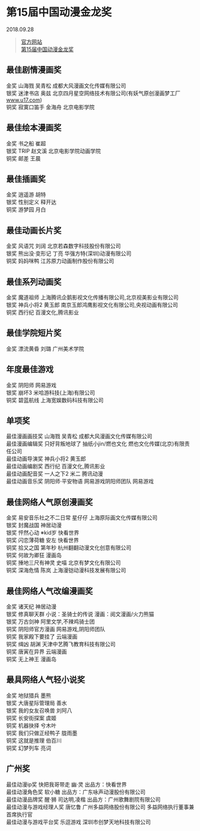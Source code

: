 # 第15届中国动漫金龙奖    
2018.09.28    
  
>[官方网站](http://www.topcacc.net/)    
>[第15届中国动漫金龙奖](http://www.topcacc.net/info/snqe/201809/790.html)  
## 最佳剧情漫画奖     
金奖  山海戮  吴青松  成都大风漫画文化传媒有限公司  
银奖  迷津书店  奥兹  北京四月星空网络技术有限公司(有妖气原创漫画梦工厂 www.u17.com)  
铜奖  寂寞口笛手  金海舟  北京电影学院  
## 最佳绘本漫画奖    
金奖  书之船  崔超  
银奖  TRIP  赵文溪  北京电影学院动画学院  
铜奖  邮差  王晨  
## 最佳插画奖    
金奖  逍遥游  胡特  
银奖  性别定义  释开达  
铜奖  游梦园  月白  
## 最佳动画长片奖    
金奖  风语咒  刘阔  北京若森数字科技股份有限公司  
银奖  熊出没·变形记  丁亮  华强方特(深圳)动漫有限公司  
铜奖  妈妈咪鸭  江苏原力动画制作股份有限公司  
## 最佳系列动画奖    
金奖  魔道祖师  上海腾讯企鹅影视文化传播有限公司,北京视美影业有限公司  
银奖  神兵小将2  黄玉郎  南京玉郎鸿鹰影视文化有限公司,央视动画有限公司  
铜奖  西行纪  百漫文化,腾讯影业  
## 最佳学院短片奖    
金奖  漂流黄昏  刘璐  广州美术学院  
## 年度最佳游戏    
金奖  阴阳师  网易游戏  
银奖  崩坏3  米哈游科技(上海)有限公司  
铜奖  碧蓝航线  上海宽娱数码科技有限公司  
## 单项奖    
最佳漫画画技奖  山海戮  吴青松  成都大风漫画文化传媒有限公司  
最佳漫画编辑奖  只好背叛地球了  抽纸小jin/燃也文化  燃也文化传媒(北京)有限责任公司  
最佳动画导演奖  神兵小将2  黄玉郎  
最佳动画编剧奖  西行纪  百漫文化,腾讯影业  
最佳动画配音奖  一人之下2  米二  腾讯动漫  
最佳动画音乐奖  阴阳师·平安物语  网易游戏阴阳师团队  网易游戏  
## 最佳网络人气原创漫画奖    
金奖  易安音乐社之不二日常  星仔仔  上海原际画文化传媒有限公司  
银奖  封魔战国  神居动漫  
银奖  怦然心动  ※kid岁  快看世界  
铜奖  闪恋薄荷糖  安左  快看世界  
铜奖  拾又之国  第年秒  杭州翻翻动漫文化创意有限公司  
铜奖  何故为卿狂  漫画岛  
铜奖  捶地三尺有神灵  史喵  北京有梦文化有限公司  
铜奖  深海危情  陈岚  上海漫铠动漫科技发展有限公司  
## 最佳网络人气改编漫画奖    
金奖  诸天纪  神居动漫  
银奖  修真聊天群  小说：圣骑士的传说  漫画：阅文漫画/火力熊猫  
银奖  万古剑神  阿里文学,不辣鸡骑士团  
铜奖  阴阳师官方漫画  网易游戏,阴阳师团队  
铜奖  我家殿下要挂了  云端漫画  
铜奖  缉凶  胡渊  天津中艺腾飞教育科技有限公司  
铜奖  唐寅在异界  云端漫画  
铜奖  无上神王  漫画岛  
## 最具网络人气轻小说奖    
金奖  地狱猎兵  墨熊  
银奖  大唐星际管理局  善水  
银奖  我的女友召唤兽  刘阿八  
铜奖  长安街探案  虞姬  
铜奖  机器抉择  兮木叶  
铜奖  我们只做正经鸭子  胧雨墨  
铜奖  这就是推理  伯百川  
铜奖  幻梦列车  亮词  
## 广州奖    
最佳动漫ip奖  快把我哥带走  幽·灵  出品方：快看世界  
最佳动漫角色奖  软小糖  出品方：广东咏声动漫股份有限公司  
最佳动漫品牌奖  醒·狮  司达明,凌楷  出品方：广州歌舞剧院有限公司  
最佳动漫与游戏经理人奖  唐忆鲁  广州多益网络股份有限公司  多益网络执行董事兼首席执行官  
最佳动漫与游戏平台奖  乐逗游戏  深圳市创梦天地科技有限公司  
  
 
